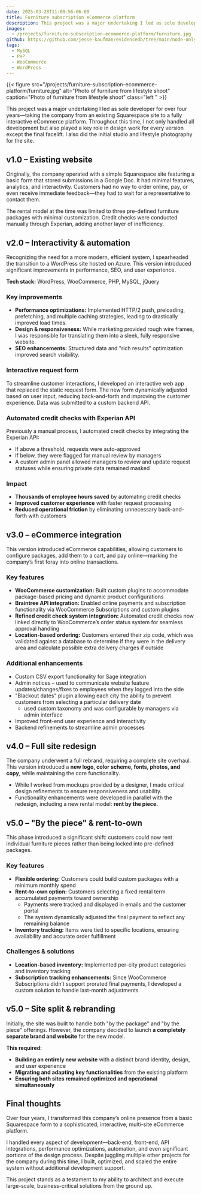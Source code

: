 ```yaml
---
date: 2025-03-28T11:00:56-06:00
title: Furniture subscription eCommerce platform
description: This project was a major undertaking I led as sole developer for over four years—taking the company from an existing Squarespace site to a fully interactive eCommerce platform.
images:
  - /projects/furniture-subscription-ecommerce-platform/furniture.jpg
github: https://github.com/jesse-kaufman/evidencedb/tree/main/node-only
tags:
  - MySQL
  - PHP
  - WooCommerce
  - WordPress
---
```

{{< figure src="/projects/furniture-subscription-ecommerce-platform/furniture.jpg" alt="Photo of furniture from lifestyle shoot" caption="Photo of furniture from lifestyle shoot" class="left " >}}

This project was a major undertaking I led as sole developer for over four years—taking the company from an existing Squarespace site to a fully interactive eCommerce platform. Throughout this time, I not only handled all development but also played a key role in design work for every version except the final facelift. I also did the initial studio and lifestyle photography for the site.

## v1.0 – **Existing website**

Originally, the company operated with a simple Squarespace site featuring a basic form that stored submissions in a Google Doc. It had minimal features, analytics, and interactivity. Customers had no way to order online, pay, or even receive immediate feedback—they had to wait for a representative to contact them.

The rental model at the time was limited to three pre-defined furniture packages with minimal customization. Credit checks were conducted manually through Experian, adding another layer of inefficiency.

## v2.0 – **Interactivity & automation**

Recognizing the need for a more modern, efficient system, I spearheaded the transition to a WordPress site hosted on Azure. This version introduced significant improvements in performance, SEO, and user experience.

**Tech stack:** WordPress, WooCommerce, PHP, MySQL, jQuery

### Key improvements

- **Performance optimizations:** Implemented HTTP/2 push, preloading, prefetching, and multiple caching strategies, leading to drastically improved load times.
- **Design & responsiveness:** While marketing provided rough wire frames, I was responsible for translating them into a sleek, fully responsive website.
- **SEO enhancements:** Structured data and "rich results" optimization improved search visibility.

### Interactive request form

To streamline customer interactions, I developed an interactive web app that replaced the static request form. The new form dynamically adjusted based on user input, reducing back-and-forth and improving the customer experience. Data was submitted to a custom backend API.

### Automated credit checks with Experian API

Previously a manual process, I automated credit checks by integrating the Experian API:

- If above a threshold, requests were auto-approved
- If below, they were flagged for manual review by managers
- A custom admin panel allowed managers to review and update request statuses while ensuring private data remained masked

### Impact

- **Thousands of employee hours saved** by automating credit checks
- **Improved customer experience** with faster request processing
- **Reduced operational friction** by eliminating unnecessary back-and-forth with customers

## v3.0 – **eCommerce integration**

This version introduced eCommerce capabilities, allowing customers to configure packages, add them to a cart, and pay online—marking the company’s first foray into online transactions.

### Key features

- **WooCommerce customization:** Built custom plugins to accommodate package-based pricing and dynamic product configurations
- **Braintree API integration:** Enabled online payments and subscription functionality via WooCommerce Subscriptions and custom plugins
- **Refined credit check system integration:** Automated credit checks now linked directly to WooCommerce’s order status system for seamless approval handling
- **Location-based ordering:** Customers entered their zip code, which was validated against a database to determine if they were in the delivery area and calculate possible extra delivery charges if outside

### Additional enhancements

- Custom CSV export functionality for Sage integration
- Admin notices – used to communicate website feature updates/changes/fixes to employees when they logged into the side
- "Blackout dates" plugin allowing each city the ability to prevent customers from selecting a particular delivery date
  - used custom taxonomy and was configurable by managers via admin interface
- Improved front-end user experience and interactivity
- Backend refinements to streamline admin processes

## v4.0 – **Full site redesign**

The company underwent a full rebrand, requiring a complete site overhaul. This version introduced a **new logo, color scheme, fonts, photos, and copy**, while maintaining the core functionality.

- While I worked from mockups provided by a designer, I made critical design refinements to ensure responsiveness and usability.
- Functionality enhancements were developed in parallel with the redesign, including a new rental model: **rent by the piece.**

## v5.0 – **"By the piece" & rent-to-own**

This phase introduced a significant shift: customers could now rent individual furniture pieces rather than being locked into pre-defined packages.

### Key features

- **Flexible ordering:** Customers could build custom packages with a minimum monthly spend
- **Rent-to-own option:** Customers selecting a fixed rental term accumulated payments toward ownership
  - Payments were tracked and displayed in emails and the customer portal
  - The system dynamically adjusted the final payment to reflect any remaining balance
- **Inventory tracking:** Items were tied to specific locations, ensuring availability and accurate order fulfillment

### Challenges & solutions

- **Location-based inventory:** Implemented per-city product categories and inventory tracking
- **Subscription tracking enhancements:** Since WooCommerce Subscriptions didn’t support prorated final payments, I developed a custom solution to handle last-month adjustments

## v5.0 – **Site split & rebranding**

Initially, the site was built to handle both "by the package" and "by the piece" offerings. However, the company decided to launch **a completely separate brand and website** for the new model.

**This required:**

- **Building an entirely new website** with a distinct brand identity, design, and user experience
- **Migrating and adapting key functionalities** from the existing platform
- **Ensuring both sites remained optimized and operational simultaneously**

## Final thoughts

Over four years, I transformed this company’s online presence from a basic Squarespace form to a sophisticated, interactive, multi-site eCommerce platform.

I handled every aspect of development—back-end, front-end, API integrations, performance optimizations, automation, and even significant portions of the design process. Despite juggling multiple other projects for the company during this time, I built, optimized, and scaled the entire system without additional development support.

This project stands as a testament to my ability to architect and execute large-scale, business-critical solutions from the ground up.
